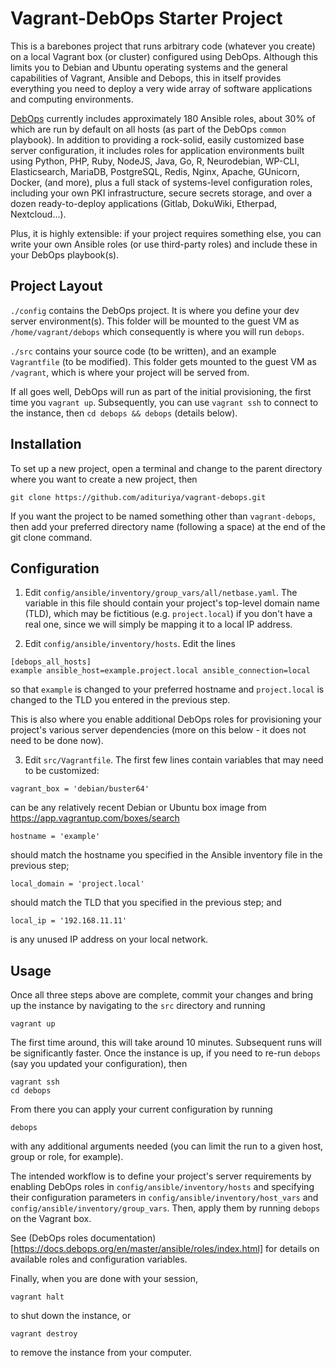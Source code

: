 # Vagrant-DebOps Starter Project

This is a barebones project that runs arbitrary code (whatever you create)
on a local Vagrant box (or cluster) configured using DebOps.
Although this limits you to Debian and Ubuntu operating systems
and the general capabilities of Vagrant, Ansible and Debops,
this in itself provides everything you need to deploy a very wide array
of software applications and computing environments.

[DebOps](https://docs.debops.org/) currently includes approximately 180 Ansible roles, about
30% of which are run by default on all hosts (as part of the DebOps
`common` playbook). In addition to providing a rock-solid, easily customized
base server configuration, it includes roles for application environments built using
Python, PHP, Ruby, NodeJS, Java, Go, R, Neurodebian, WP-CLI, Elasticsearch, MariaDB,
PostgreSQL, Redis, Nginx, Apache, GUnicorn, Docker, (and more),
plus a full stack of systems-level configuration roles,
including your own PKI infrastructure, secure secrets storage, and over a dozen
ready-to-deploy applications (Gitlab, DokuWiki, Etherpad, Nextcloud...).

Plus, it is highly extensible: if your project requires something else,
you can write your own Ansible roles (or use third-party roles) and include
these in your DebOps playbook(s).

## Project Layout

`./config` contains the DebOps project. It is where you
define your dev server environment(s). This folder
will be mounted to the guest VM as `/home/vagrant/debops`
which consequently is where you will run `debops`.

`./src` contains your source code (to be written),
and an example `Vagrantfile` (to be modified).
This folder gets mounted to the guest VM as `/vagrant`,
which is where your project will be served from.

If all goes well, DebOps will run as part of the initial
provisioning, the first time you `vagrant up`. Subsequently,
you can use `vagrant ssh` to connect to the instance,
then `cd debops && debops` (details below).

## Installation

To set up a new project, open a terminal and change to the parent
directory where you want to create a new project, then

```
git clone https://github.com/adituriya/vagrant-debops.git
```

If you want the project to be named something other than `vagrant-debops`,
then add your preferred directory name (following a space)
at the end of the git clone command.

## Configuration

1. Edit `config/ansible/inventory/group_vars/all/netbase.yaml`.
The variable in this file should contain your project's top-level
domain name (TLD), which may be fictitious (e.g. `project.local`)
if you don't have a real one, since we will simply be mapping it
to a local IP address.

2. Edit `config/ansible/inventory/hosts`.
Edit the lines

```
[debops_all_hosts]
example ansible_host=example.project.local ansible_connection=local
```

so that `example` is changed to your preferred hostname
and `project.local` is changed to the TLD you entered in the
previous step.

This is also where you enable additional DebOps roles for
provisioning your project's various server dependencies (more on this
below - it does not need to be done now).

3. Edit `src/Vagrantfile`. The first few lines contain
variables that may need to be customized:

```
vagrant_box = 'debian/buster64'
```

can be any relatively recent Debian or Ubuntu box image from
https://app.vagrantup.com/boxes/search

```
hostname = 'example'
```

should match the hostname you specified in the Ansible inventory
file in the previous step;

```
local_domain = 'project.local'
```

should match the TLD that you specified in the previous step; and

```
local_ip = '192.168.11.11'
```

is any unused IP address on your local network.


## Usage

Once all three steps above are complete, commit your changes and
bring up the instance by navigating to the `src` directory and running

```
vagrant up
```

The first time around, this will take around 10 minutes.
Subsequent runs will be significantly faster. Once the instance is up,
if you need to re-run `debops` (say you updated your configuration), then

```
vagrant ssh
cd debops
```

From there you can apply your current configuration by running

```
debops
```

with any additional arguments needed (you can limit the run
to a given host, group or role, for example).

The intended workflow is to define your project's
server requirements by enabling DebOps roles in
`config/ansible/inventory/hosts` and specifying their
configuration parameters in `config/ansible/inventory/host_vars`
and `config/ansible/inventory/group_vars`. Then, apply them
by running `debops` on the Vagrant box.

See (DebOps roles documentation)[https://docs.debops.org/en/master/ansible/roles/index.html]
for details on available roles and configuration variables.

Finally, when you are done with your session,

```
vagrant halt
```

to shut down the instance, or

```
vagrant destroy
```

to remove the instance from your computer.